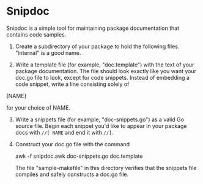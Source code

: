 # Snipdoc

Snipdoc is a simple tool for maintaining package documentation that contains
code samples.

1. Create a subdirectory of your package to hold the following files. "internal"
   is a good name.
   
2. Write a template file (for example, "doc.template") with the text of your package documentation. The file
should look exactly like you want your doc.go file to look, except for code
snippets. 
Instead of embedding a code snippet, write a line consisting solely of

  [NAME]
  
  for your choice of NAME.

3. Write a snippets file (for example, "doc-snippets.go") as a valid Go source
   file. Begin each snippet you'd like to appear in your package docs with
   `//[ NAME` and end it with `//]`.
   
4. Construct your doc.go file with the command
   
   awk -f snipdoc.awk doc-snippets.go doc.template
   
   The file "sample-makefile" in this directory verifies that the
   snippets file compiles and safely constructs a doc.go file.

    
